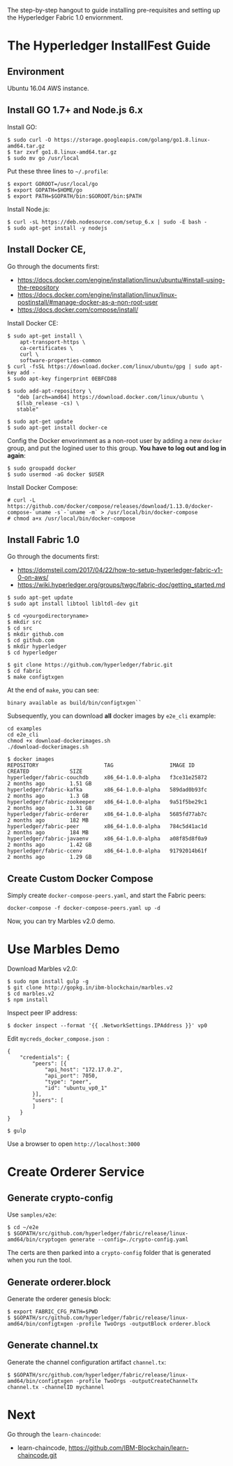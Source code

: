 The step-by-step hangout to guide installing pre-requisites and setting up the Hyperledger Fabric 1.0 enviornment.

# The Hyperledger InstallFest Guide

## Environment

Ubuntu 16.04 AWS instance.

## Install GO 1.7+ and Node.js 6.x

Install GO:

```
$ sudo curl -O https://storage.googleapis.com/golang/go1.8.linux-amd64.tar.gz
$ tar zxvf go1.8.linux-amd64.tar.gz
$ sudo mv go /usr/local
```

Put these three lines to ```~/.profile```:

```
$ export GOROOT=/usr/local/go 
$ export GOPATH=$HOME/go
$ export PATH=$GOPATH/bin:$GOROOT/bin:$PATH
```

Install Node.js:

```
$ curl -sL https://deb.nodesource.com/setup_6.x | sudo -E bash -
$ sudo apt-get install -y nodejs
```

## Install Docker CE, 

Go through the documents first:

* https://docs.docker.com/engine/installation/linux/ubuntu/#install-using-the-repository
* https://docs.docker.com/engine/installation/linux/linux-postinstall/#manage-docker-as-a-non-root-user
* https://docs.docker.com/compose/install/

Install Docker CE:

```
$ sudo apt-get install \
    apt-transport-https \
    ca-certificates \
    curl \
    software-properties-common
$ curl -fsSL https://download.docker.com/linux/ubuntu/gpg | sudo apt-key add -
$ sudo apt-key fingerprint 0EBFCD88    
```

```
$ sudo add-apt-repository \
   "deb [arch=amd64] https://download.docker.com/linux/ubuntu \
   $(lsb_release -cs) \
   stable"
```

```
$ sudo apt-get update
$ sudo apt-get install docker-ce
```

Config the Docker envorinment as a non-root user by adding a new ```docker``` group, and put the logined user to this group. **You have to log out and log in again**:

```
$ sudo groupadd docker
$ sudo usermod -aG docker $USER
```

Install Docker Compose:

```
# curl -L https://github.com/docker/compose/releases/download/1.13.0/docker-compose-`uname -s`-`uname -m` > /usr/local/bin/docker-compose
# chmod a+x /usr/local/bin/docker-compose 
```

## Install Fabric 1.0

Go through the documents first:

* https://domsteil.com/2017/04/22/how-to-setup-hyperledger-fabric-v1-0-on-aws/
* https://wiki.hyperledger.org/groups/twgc/fabric-doc/getting_started.md

```
$ sudo apt-get update
$ sudo apt install libtool libltdl-dev git
```

```
$ cd <yourgodirectoryname>
$ mkdir src
$ cd src
$ mkdir github.com
$ cd github.com
$ mkdir hyperledger
$ cd hyperledger
```

```
$ git clone https://github.com/hyperledger/fabric.git
$ cd fabric
$ make configtxgen
```

At the end of ```make```, you can see:

```
binary available as build/bin/configtxgen``
```

Subsequently, you can download **all** docker images by ```e2e_cli``` example:

```
cd examples
cd e2e_cli
chmod +x download-dockerimages.sh
./download-dockerimages.sh
```

```
$ docker images
REPOSITORY                     TAG                  IMAGE ID            CREATED             SIZE
hyperledger/fabric-couchdb     x86_64-1.0.0-alpha   f3ce31e25872        2 months ago        1.51 GB
hyperledger/fabric-kafka       x86_64-1.0.0-alpha   589dad0b93fc        2 months ago        1.3 GB
hyperledger/fabric-zookeeper   x86_64-1.0.0-alpha   9a51f5be29c1        2 months ago        1.31 GB
hyperledger/fabric-orderer     x86_64-1.0.0-alpha   5685fd77ab7c        2 months ago        182 MB
hyperledger/fabric-peer        x86_64-1.0.0-alpha   784c5d41ac1d        2 months ago        184 MB
hyperledger/fabric-javaenv     x86_64-1.0.0-alpha   a08f85d8f0a9        2 months ago        1.42 GB
hyperledger/fabric-ccenv       x86_64-1.0.0-alpha   91792014b61f        2 months ago        1.29 GB
```

## Create Custom Docker Compose

Simply create ```docker-compose-peers.yaml```, and start the Fabric peers:

```
docker-compose -f docker-compose-peers.yaml up -d
```

Now, you can try Marbles v2.0 demo.

# Use Marbles Demo

Download Marbles v2.0:

```
$ sudo npm install gulp -g
$ git clone http://gopkg.in/ibm-blockchain/marbles.v2
$ cd marbles.v2
$ npm install
```

Inspect peer IP address:

```
$ docker inspect --format '{{ .NetworkSettings.IPAddress }}' vp0
```

Edit ```mycreds_docker_compose.json ```:

```
{
	"credentials": {
		"peers": [{
			"api_host": "172.17.0.2",
			"api_port": 7050,
			"type": "peer",
			"id": "ubuntu_vp0_1"
		}],
		"users": [
		]
	}
}
```

```
$ gulp
```

Use a browser to open ```http://localhost:3000```

# Create Orderer Service

## Generate crypto-config

Use ```samples/e2e```:

```
$ cd ~/e2e
$ $GOPATH/src/github.com/hyperledger/fabric/release/linux-amd64/bin/cryptogen generate --config=./crypto-config.yaml
```

The certs are then parked into a ```crypto-config``` folder that is generated when you run the tool.

## Generate orderer.block

Generate the orderer genesis block:

```
$ export FABRIC_CFG_PATH=$PWD
$ $GOPATH/src/github.com/hyperledger/fabric/release/linux-amd64/bin/configtxgen -profile TwoOrgs -outputBlock orderer.block
```

## Generate channel.tx

Generate the channel configuration artifact ```channel.tx```:

```
$ $GOPATH/src/github.com/hyperledger/fabric/release/linux-amd64/bin/configtxgen -profile TwoOrgs -outputCreateChannelTx channel.tx -channelID mychannel
```

# Next

Go through the ```learn-chaincode```:

* learn-chaincode, https://github.com/IBM-Blockchain/learn-chaincode.git

